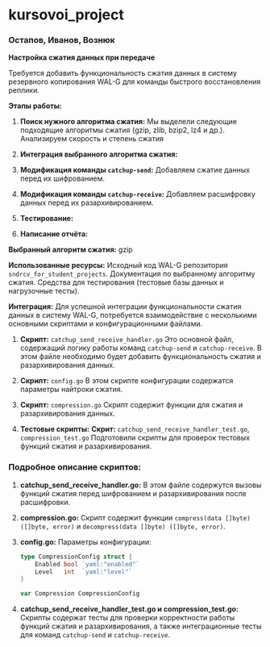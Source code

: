 # kursovoi_project
### Остапов, Иванов, Вознюк

**Настройка сжатия данных при передаче** 

Требуется добавить функциональность сжатия данных в систему резервного копирования WAL-G для команды быстрого восстановления реплики.

**Этапы работы:**

1. **Поиск нужного алгоритма сжатия:**
    Мы выделели следующие подходящие алгоритмы сжатия (gzip, zlib, bzip2, lz4 и др.).
    Анализируем скорость и степень сжатия

2. **Интеграция выбранного алгоритма сжатия:**

3. **Модификация команды `catchup-send`:**
    Добавляем сжатие данных перед их шифрованием.

4. **Модификация команды `catchup-receive`:**
    Добавляем расшифровку данных перед их разархивированием.

5. **Тестирование:**

6. **Написание отчёта:**

**Выбранный алгоритм сжатия:** gzip 


**Использованные ресурсы:**
 Исходный код WAL-G репозитория `sndrcv_for_student_projects`.
 Документация по выбранному алгоритму сжатия.
 Средства для тестирования (тестовые базы данных и нагрузочные тесты).

**Интеграция:**
Для успешной интеграции функциональности сжатия данных в систему WAL-G, потребуется взаимодействие с несколькими основными скриптами и конфигурационными файлами.

1.  **Скрипт:** `catchup_send_receive_handler.go`
    Это основной файл, содержащий логику работы команд `catchup-send` и `catchup-receive`. В этом файле необходимо будет добавить функциональность сжатия и разархивирования данных.

2.  **Скрипт:** `config.go` 
    В этом скрипте конфигурации содержатся параметры найтроки сжатия.

3.  **Скрипт:** `compression.go`
    Скрипт содержит функции для сжатия и разархивирования данных.

4. **Тестовые скрипты:**
    **Скрит:** `catchup_send_receive_handler_test.go`, `compression_test.go`
    Подготовили скрипты для проверок тестовых функций сжатия и разархивирования.

### Подробное описание скриптов:

1. **catchup_send_receive_handler.go:**
    В этом файле содержутся вызовы функций сжатия перед шифрованием и разархивирования после расшифровки.

2. **compression.go:**
    Скрипт содержит функции `compress(data []byte) ([]byte, error)` и `decompress(data []byte) ([]byte, error)`.

3. **config.go:**
    Параметры конфигурации:
     ```go
     type CompressionConfig struct {
         Enabled bool `yaml:"enabled"`
         Level   int  `yaml:"level"`
     }

     var Compression CompressionConfig
     ```

4. **catchup_send_receive_handler_test.go и compression_test.go:**
    Скрипты содержат тесты для проверки корректности работы функций сжатия и разархивирования, а также интеграционные тесты для команд `catchup-send` и `catchup-receive`.

